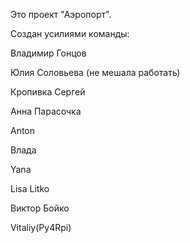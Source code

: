 Это проект "Аэропорт".

Создан усилиями команды:

Владимир Гонцов

Юлия Соловьева (не мешала работать)



Кропивка Сергей

Анна Парасочка




Anton

Влада


Yana


Lisa Litko

Виктор Бойко

Vitaliy(Py4Rpi)

